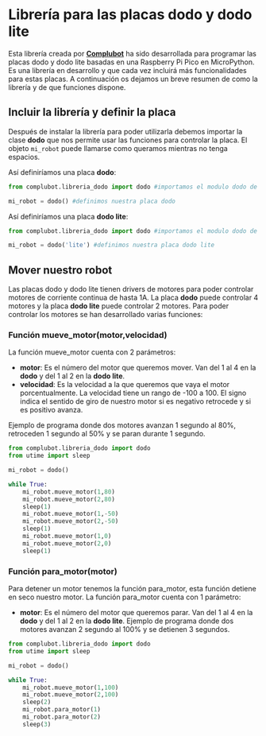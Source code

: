 ﻿# Librería para las placas dodo y dodo lite
Esta librería creada por **[Complubot](https://complubot.com/)** ha sido desarrollada para programar las placas dodo y dodo lite basadas en una Raspberry Pi Pico en MicroPython. Es una librería en desarrollo y que cada vez incluirá más funcionalidades para estas placas. 
A continuación os dejamos un breve resumen de como la librería y de que funciones dispone.

## Incluir la librería y definir la placa
Después de instalar la librería para poder utilizarla debemos importar la clase **dodo** que nos permite usar las funciones para controlar la placa. El objeto `mi_robot` puede llamarse como queramos mientras no tenga espacios.

Así definiríamos una placa **dodo**: 

```python
from complubot.libreria_dodo import dodo #importamos el modulo dodo de la libreria

mi_robot = dodo() #definimos nuestra placa dodo
```
Así definiríamos una placa **dodo lite**: 

```python
from complubot.libreria_dodo import dodo #importamos el modulo dodo de la libreria

mi_robot = dodo('lite') #definimos nuestra placa dodo lite
```
## Mover nuestro robot
Las placas dodo y dodo lite tienen drivers de motores para poder controlar motores de corriente continua de hasta 1A. La placa **dodo** puede controlar 4 motores y la placa **dodo lite** puede controlar 2 motores. Para poder controlar los motores se han desarrollado varias funciones:
### Función mueve_motor(motor,velocidad)
La función mueve_motor cuenta con 2 parámetros:
 - **motor**: Es el número del motor que queremos mover. Van del 1 al 4 en la **dodo** y del 1 al 2 en la **dodo lite**.
 - **velocidad**: Es la velocidad a la que queremos que vaya el motor porcentualmente. La velocidad tiene un rango de -100 a 100. El signo indica el sentido de giro de nuestro motor si es negativo retrocede y si es positivo avanza.
 
Ejemplo de programa donde dos motores avanzan 1 segundo al 80%, retroceden 1 segundo al 50% y se paran durante 1 segundo. 
```python
from complubot.libreria_dodo import dodo
from utime import sleep

mi_robot = dodo()

while True:
    mi_robot.mueve_motor(1,80)
    mi_robot.mueve_motor(2,80)
    sleep(1)
    mi_robot.mueve_motor(1,-50)
    mi_robot.mueve_motor(2,-50)
    sleep(1)
    mi_robot.mueve_motor(1,0)
    mi_robot.mueve_motor(2,0)
    sleep(1)
```
### Función para_motor(motor)
Para detener un motor tenemos la función para_motor, esta función detiene en seco nuestro motor. La función para_motor cuenta con 1 parámetro:
 - **motor**: Es el número del motor que queremos parar. Van del 1 al 4 en la **dodo** y del 1 al 2 en la **dodo lite**.
Ejemplo de programa donde dos motores avanzan 2 segundo al 100% y se detienen 3 segundos.
```python
from complubot.libreria_dodo import dodo
from utime import sleep

mi_robot = dodo()

while True:
    mi_robot.mueve_motor(1,100)
    mi_robot.mueve_motor(2,100)
    sleep(2)
    mi_robot.para_motor(1)
    mi_robot.para_motor(2)
    sleep(3)
```
